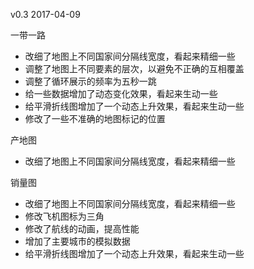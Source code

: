 v0.3
2017-04-09

一带一路

- 改细了地图上不同国家间分隔线宽度，看起来精细一些
- 调整了地图上不同要素的层次，以避免不正确的互相覆盖
- 调整了循环展示的频率为五秒一跳
- 给一些数据增加了动态变化效果，看起来生动一些
- 给平滑折线图增加了一个动态上升效果，看起来生动一些
- 修改了一些不准确的地图标记的位置

产地图

- 改细了地图上不同国家间分隔线宽度，看起来精细一些

销量图

- 改细了地图上不同国家间分隔线宽度，看起来精细一些
- 修改飞机图标为三角
- 修改了航线的动画，提高性能
- 增加了主要城市的模拟数据
- 给平滑折线图增加了一个动态上升效果，看起来生动一些